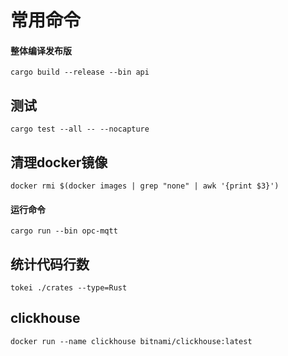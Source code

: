 # 常用命令

#### 整体编译发布版
`cargo build --release --bin api`

## 测试
`cargo test --all -- --nocapture`


## 清理docker镜像
`docker rmi $(docker images | grep "none" | awk '{print $3}') `

#### 运行命令
`cargo run --bin opc-mqtt`

## 统计代码行数
`tokei ./crates --type=Rust`

## clickhouse
`docker run --name clickhouse bitnami/clickhouse:latest`

